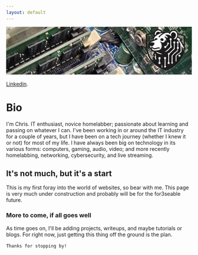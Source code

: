 ```yaml
---
layout: default
---
```

![Picture](techbannerBT.jpg)


[Linkedin](https://www.linkedin.com/in/chrisbrownbt603/).


# Bio
I'm Chris. IT enthusiast, novice homelabber; passionate about learning and passing on whatever I can.
I've been working in or around the IT industry for a couple of years, but I have been on a tech journey (whether I knew it or not) for most of my life.
I have always been big on technology in its various forms: computers, gaming, audio, video; and more recently homelabbing, networking, cybersecurity, and live streaming.


## It's not much, but it's a start
This is my first foray into the world of websites, so bear with me. This page is very much under construction and probably will be for the for3seable future.


### More to come, if all goes well
As time goes on, I'll be adding projects, writeups, and maybe tutorials or blogs. For right now, just getting this thing off the ground is the plan.

```
Thanks for stopping by!
```
